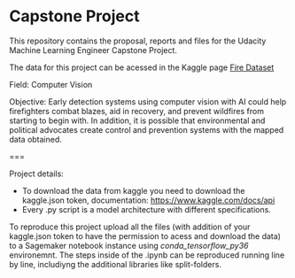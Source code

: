 # Capstone Project 

This repository contains the proposal, reports and files for the Udacity Machine Learning Engineer Capstone Project.

The data for this project can be acessed in the Kaggle page [Fire Dataset](https://www.kaggle.com/phylake1337/fire-dataset)

Field: Computer Vision

Objective: Early detection systems using computer vision with AI could help firefighters combat blazes, aid in recovery, and prevent wildfires from starting to begin with. In addition, it is possible that environmental and political advocates create control and prevention systems with the mapped data obtained.

===

Project details:

- To download the data from kaggle you need to download the kaggle.json token, documentation: https://www.kaggle.com/docs/api
- Every .py script is a model architecture with different specifications.

To reproduce this project upload all the files (with addition of your kaggle.json token to have the permission to acess and download the data) to a Sagemaker notebook instance using *_conda_tensorflow_py36_* environemnt. The steps inside of the .ipynb can be reproduced running line by line, includiyng the additional libraries like split-folders.

